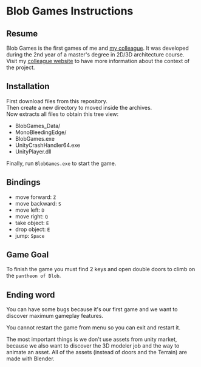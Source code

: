 # Blob Games Instructions
## Resume
Blob Games is the first games of me and [my colleague](https://github.com/AlanJacobdev).
It was developed during the 2nd year of a master's degree in 2D/3D architecture course.<br>
Visit my [colleague website](https://alanjacob.fr/MesArticles/Articles/BlobGame.php) to have more information about the context of the project.

## Installation
First download files from this repository.<br>
Then create a new directory to moved inside the archives.<br>
Now extracts all files to obtain this tree view:
- BlobGames_Data/
- MonoBleedingEdge/
- BlobGames.exe
- UnityCrashHandler64.exe
- UnityPlayer.dll

Finally, run `BlobGames.exe` to start the game.

## Bindings
- move forward: `Z`
- move backward: `S`
- move left: `D`
- move right: `Q`
- take object: `E`
- drop object: `E`
- jump: `Space`

## Game Goal
To finish the game you must find 2 keys and open double doors to climb on the `pantheon of Blob`.<br>

## Ending word
You can have some bugs because it's our first game and we want to discover maximum gameplay features.

You cannot restart the game from menu so you can exit and restart it.

The most important things is we don't use assets from unity market, because we also want to discover the 3D modeler job and the way to animate an asset. All of the assets (instead of doors and the Terrain) are made with Blender.
